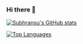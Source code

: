 ### Hi there 👋

[![Subhransu's GitHub stats](https://github-readme-stats.vercel.app/api?username=Ashis-007&count_private=true&show_icons=true&theme=onedark)](https://github.com/anuraghazra/github-readme-stats)

[![Top Languages](https://github-readme-stats.vercel.app/api/top-langs/?username=Ashis-007)](https://github.com/anuraghazra/github-readme-stats)

<!-- [![Subhransu's wakatime stats](https://github-readme-stats.vercel.app/api/wakatime?username=Ashis-007&theme=onedark)](https://github.com/anuraghazra/github-readme-stats) -->

<!--
**Ashis-007/Ashis-007** is a ✨ _special_ ✨ repository because its `README.md` (this file) appears on your GitHub profile.

Here are some ideas to get you started:

- 🔭 I’m currently working on ...
- 🌱 I’m currently learning ...
- 👯 I’m looking to collaborate on ...
- 🤔 I’m looking for help with ...
- 💬 Ask me about ...
- 📫 How to reach me: ...
- 😄 Pronouns: ...
- ⚡ Fun fact: ...
-->
